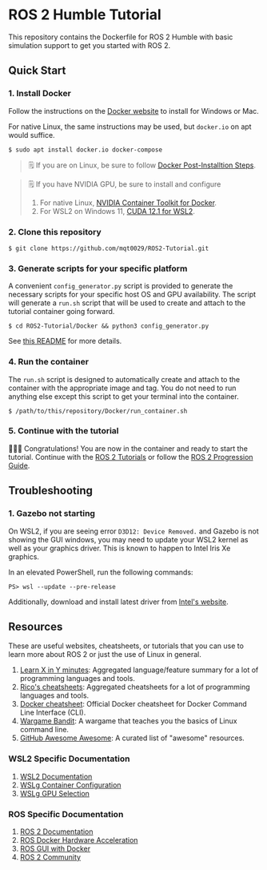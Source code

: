 # ROS 2 Humble Tutorial

This repository contains the Dockerfile for ROS 2 Humble with basic simulation support to get you
started with ROS 2.

## Quick Start

### 1. Install Docker

Follow the instructions on the [Docker website](https://docs.docker.com/get-docker/) to install for
Windows or Mac.

For native Linux, the same instructions may be used, but `docker.io` on apt would suffice.

```console
$ sudo apt install docker.io docker-compose
```

> 🗒️ If you are on Linux, be sure to follow [Docker Post-Installtion
> Steps](https://docs.docker.com/engine/install/linux-postinstall/).

> :spiral_notepad: If you have NVIDIA GPU, be sure to install and configure
> 1. For native Linux, [NVIDIA Container Toolkit for
Docker](https://docs.nvidia.com/datacenter/cloud-native/container-toolkit/latest/install-guide.html#installing-with-apt).
> 2. For WSL2 on Windows 11, [CUDA 12.1 for WSL2](https://developer.nvidia.com/cuda-12-1-0-download-archive?target_os=Linux&target_arch=x86_64&Distribution=WSL-Ubuntu&target_version=2.0&target_type=deb_local).

### 2. Clone this repository

```console
$ git clone https://github.com/mqt0029/ROS2-Tutorial.git
```

### 3. Generate scripts for your specific platform

A convenient `config_generator.py` script is provided to generate the necessary scripts for your
specific host OS and GPU availability. The script will generate a `run.sh` script that will be used
to create and attach to the tutorial container going forward.

```console
$ cd ROS2-Tutorial/Docker && python3 config_generator.py
```

See [this README](Docker/README.md) for more details.

### 4. Run the container

The `run.sh` script is designed to automatically create and attach to the container with the
appropriate image and tag. You do not need to run anything else except this script to get your
terminal into the container.

```console
$ /path/to/this/repository/Docker/run_container.sh
```

### 5. Continue with the tutorial

🎉🎉🎉 Congratulations! You are now in the container and ready to start the tutorial. Continue with the [ROS
2 Tutorials](https://docs.ros.org/en/humble/Tutorials.html) or follow the [ROS 2 Progression Guide](GUIDES.md).

## Troubleshooting

### 1. Gazebo not starting

On WSL2, if you are seeing error `D3D12: Device Removed.` and Gazebo is not showing the GUI windows,
you may need to update your WSL2 kernel as well as your graphics driver. This is known to happen to Intel Iris Xe graphics.

In an elevated PowerShell, run the following commands:

```console
PS> wsl --update --pre-release
```

Additionally, download and install latest driver from [Intel's
website](https://www.intel.com/content/www/us/en/download/785597/intel-arc-iris-xe-graphics-windows.html?wapkw=Iris%20Xe).

## Resources

These are useful websites, cheatsheets, or tutorials that you can use to learn more about ROS 2 or
just the use of Linux in general.

1. [Learn X in Y minutes](https://learnxinyminutes.com): Aggregated language/feature summary for a
   lot of programming languages and tools.
2. [Rico's cheatsheets](https://devhints.io): Aggregated cheatsheets for a lot of programming
   languages and tools.
3. [Docker cheatsheet](https://docs.docker.com/get-started/docker_cheatsheet.pdf): Official Docker
   cheatsheet for Docker Command Line Interface (CLI).
4. [Wargame Bandit](https://overthewire.org/wargames/bandit/): A wargame that teaches you the basics
   of Linux command line.
5. [GitHub Awesome Awesome](https://github.com/sindresorhus/awesome): A curated list of "awesome" resources.

### WSL2 Specific Documentation

1. [WSL2 Documentation](https://docs.microsoft.com/en-us/windows/wsl)
2. [WSLg Container Configuration](https://github.com/microsoft/wslg/blob/main/samples/container/Containers.md)
3. [WSLg GPU Selection](https://github.com/microsoft/wslg/wiki/GPU-selection-in-WSLg)

### ROS Specific Documentation

1. [ROS 2 Documentation](https://docs.ros.org/en/humble/index.html)
2. [ROS Docker Hardware Acceleration](http://wiki.ros.org/docker/Tutorials/Hardware%20Acceleration)
3. [ROS GUI with Docker](http://wiki.ros.org/docker/Tutorials/GUI)
4. [ROS 2 Community](https://discourse.ros.org/)
